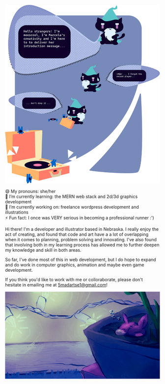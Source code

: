 ![A short comic that has a wizard cat saying that they are a representation of Marcela's creativity and that they are bringing her introduction message in the form of a music player.](https://raw.githubusercontent.com/meescool/meescool/main/images/githubIntro.svg) 

😄 My pronouns: she/her <br>
🌱 I’m currently learning: the MERN web stack and 2d/3d graphics development<br>
🔭 I’m currently working on: freelance wordpress development and illustrations <br>
⚡ Fun fact: I once was VERY serious in becoming a professional runner :')

Hi there! I'm a developer and illustrator based in Nebraska. 
I really enjoy the act of creating, and found that code and art have a
a lot of overlapping when it comes to planning, problem solving and innovating. 
I've also found that involving both in my learning process has allowed me to 
further deepen my knowledge and skill in both areas.

So far, I've done most of this in web development, but I do hope to 
expand and do work in computer graphics, animation and maybe even game development.

If you think you'd like to work with me or colloraborate, please don't hesitate in
emailing me at 5madartse1@gmail.com!

![A digital gif illustration of a small rabbit plushie. The rabbit is small and is purple, and it looks like it's resting inside of a plant. In the background there are flashing lights.](https://raw.githubusercontent.com/meescool/meescool/main/images/cutebunny.gif) 

<!--
**meescool/meescool** is a ✨ _special_ ✨ repository because its `README.md` (this file) appears on your GitHub profile.

Here are some ideas to get you started:

- 🔭 I’m currently working on ...
- 🌱 I’m currently learning ...
- 👯 I’m looking to collaborate on ...
- 🤔 I’m looking for help with ...
- 💬 Ask me about ...
- 📫 How to reach me: ...
- 😄 Pronouns: ...
- ⚡ Fun fact: ...
-->
